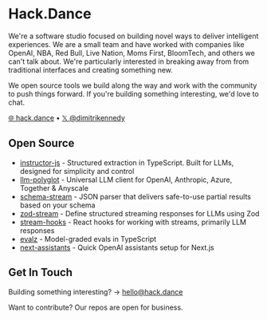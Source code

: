 # Hack.Dance
We're a software studio focused on building novel ways to deliver intelligent experiences. We are a small team and have worked with companies like OpenAI, NBA, Red Bull, Live Nation, Moms First, BloomTech, and others we can't talk about. We're particularly interested in breaking away from from traditional interfaces and creating something new.

We open source tools we build along the way and work with the community to push things forward. If you're building something interesting, we'd love to chat.

[🌐 hack.dance](https://hack.dance) • [𝕏 @dimitrikennedy]((https://twitter.com/dimitrikennedy))

## Open Source
- [instructor-js](https://github.com/instructor-ai/instructor-js) - Structured extraction in TypeScript. Built for LLMs, designed for simplicity and control
- [llm-polyglot](https://github.com/hack-dance/island-ai/public-packages/llm-client) - Universal LLM client for OpenAI, Anthropic, Azure, Together & Anyscale
- [schema-stream](https://github.com/hack-dance/island-ai/public-packages/schemaStream) - JSON parser that delivers safe-to-use partial results based on your schema
- [zod-stream](https://github.com/hack-dance/island-ai/public-packages/zod-stream) - Define structured streaming responses for LLMs using Zod
- [stream-hooks](https://github.com/hack-dance/island-ai/public-packages/hooks) - React hooks for working with streams, primarily LLM responses
- [evalz](https://github.com/hack-dance/island-ai/public-packages/evalz) - Model-graded evals in TypeScript
- [next-assistants](https://github.com/hack-dance/assistants) - Quick OpenAI assistants setup for Next.js

## Get In Touch
Building something interesting? → hello@hack.dance

Want to contribute? Our repos are open for business.
